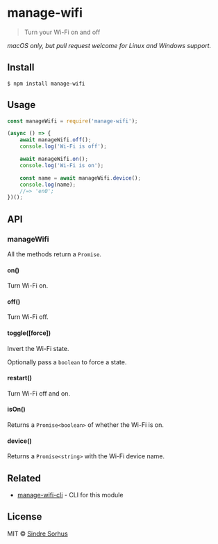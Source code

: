 # manage-wifi

> Turn your Wi-Fi on and off

*macOS only, but pull request welcome for Linux and Windows support.*


## Install

```
$ npm install manage-wifi
```


## Usage

```js
const manageWifi = require('manage-wifi');

(async () => {
	await manageWifi.off();
	console.log('Wi-Fi is off');

	await manageWifi.on();
	console.log('Wi-Fi is on');

	const name = await manageWifi.device();
	console.log(name);
	//=> 'en0';
})();
```


## API

### manageWifi

All the methods return a `Promise`.

#### on()

Turn Wi-Fi on.

#### off()

Turn Wi-Fi off.

#### toggle([force])

Invert the Wi-Fi state.

Optionally pass a `boolean` to force a state.

#### restart()

Turn Wi-Fi off and on.

#### isOn()

Returns a `Promise<boolean>` of whether the Wi-Fi is on.

#### device()

Returns a `Promise<string>` with the Wi-Fi device name.


## Related

- [manage-wifi-cli](https://github.com/sindresorhus/manage-wifi-cli) - CLI for this module


## License

MIT © [Sindre Sorhus](https://sindresorhus.com)
